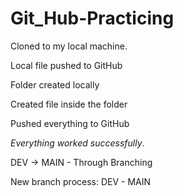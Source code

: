 # Git_Hub-Practicing

Cloned to my local machine.

Local file pushed to GitHub

Folder created locally

Created file inside the folder

Pushed everything to GitHub

_Everything worked successfully_.

DEV  -> MAIN - Through Branching

New branch process: DEV - MAIN
